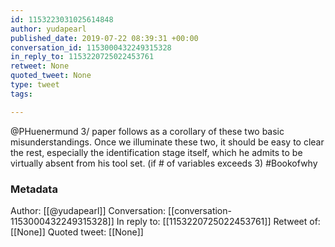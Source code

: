 ```yaml
---
id: 1153223031025614848
author: yudapearl
published_date: 2019-07-22 08:39:31 +00:00
conversation_id: 1153000432249315328
in_reply_to: 1153220725022453761
retweet: None
quoted_tweet: None
type: tweet
tags:

---
```


@PHuenermund 3/  paper follows as a corollary of these two basic misunderstandings. Once we illuminate these two, it should be easy to clear the rest, especially the identification stage itself, which he admits to be virtually absent from his tool set. (if # of variables exceeds 3) #Bookofwhy

### Metadata

Author: [[@yudapearl]]
Conversation: [[conversation-1153000432249315328]]
In reply to: [[1153220725022453761]]
Retweet of: [[None]]
Quoted tweet: [[None]]
